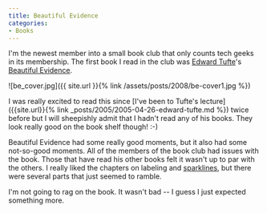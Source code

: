 ```yaml
---
title: Beautiful Evidence
categories:
- Books
---
```


I'm the newest member into a small book club that only counts tech geeks in its membership. The first book I read in the club was [Edward Tufte](http://www.edwardtufte.com/tufte/)'s [Beautiful Evidence](http://www.edwardtufte.com/tufte/books_be).

![be_cover.jpg]({{ site.url }}{% link /assets/posts/2008/be-cover1.jpg %})

I was really excited to read this since [I've been to Tufte's lecture]({{site.url}}{% link _posts/2005/2005-04-26-edward-tufte.md %}) twice before but I will sheepishly admit that I hadn't read any of his books. They look really good on the book shelf though! :-)

Beautiful Evidence had some really good moments, but it also had some not-so-good moments. All of the members of the book club had issues with the book. Those that have read his other books felt it wasn't up to par with the others. I really liked the chapters on labeling and [sparklines](http://www.edwardtufte.com/bboard/q-and-a-fetch-msg?msg_id=0001OR), but there were several parts that just seemed to ramble.

I'm not going to rag on the book. It wasn't bad -- I guess I just expected something more.
